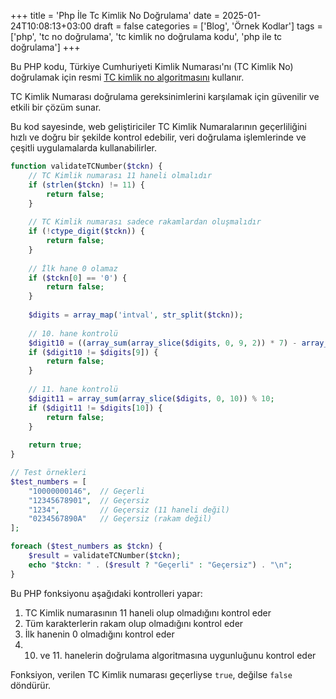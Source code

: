 +++
title = 'Php İle Tc Kimlik No Doğrulama'
date = 2025-01-24T10:08:13+03:00
draft = false
categories = ['Blog', 'Örnek Kodlar']
tags = ['php', 'tc no doğrulama', 'tc kimlik no doğrulama kodu', 'php ile tc doğrulama']
+++

Bu PHP kodu, Türkiye Cumhuriyeti Kimlik Numarası'nı (TC Kimlik No) doğrulamak için resmi [TC kimlik no algoritmasını](https://tc-no.com/tc-kimlik-numarasi-algoritmasi/) kullanır.

TC Kimlik Numarası doğrulama gereksinimlerini karşılamak için güvenilir ve etkili bir çözüm sunar.

Bu kod sayesinde, web geliştiriciler TC Kimlik Numaralarının geçerliliğini hızlı ve doğru bir şekilde kontrol edebilir, veri doğrulama işlemlerinde ve çeşitli uygulamalarda kullanabilirler.

```php {linenos=true}
function validateTCNumber($tckn) {
    // TC Kimlik numarası 11 haneli olmalıdır
    if (strlen($tckn) != 11) {
        return false;
    }
    
    // TC Kimlik numarası sadece rakamlardan oluşmalıdır
    if (!ctype_digit($tckn)) {
        return false;
    }
    
    // İlk hane 0 olamaz
    if ($tckn[0] == '0') {
        return false;
    }
    
    $digits = array_map('intval', str_split($tckn));
    
    // 10. hane kontrolü
    $digit10 = ((array_sum(array_slice($digits, 0, 9, 2)) * 7) - array_sum(array_slice($digits, 1, 8, 2))) % 10;
    if ($digit10 != $digits[9]) {
        return false;
    }
    
    // 11. hane kontrolü
    $digit11 = array_sum(array_slice($digits, 0, 10)) % 10;
    if ($digit11 != $digits[10]) {
        return false;
    }
    
    return true;
}

// Test örnekleri
$test_numbers = [
    "10000000146",  // Geçerli
    "12345678901",  // Geçersiz
    "1234",         // Geçersiz (11 haneli değil)
    "0234567890A"   // Geçersiz (rakam değil)
];

foreach ($test_numbers as $tckn) {
    $result = validateTCNumber($tckn);
    echo "$tckn: " . ($result ? "Geçerli" : "Geçersiz") . "\n";
}
```

Bu PHP fonksiyonu aşağıdaki kontrolleri yapar:

1. TC Kimlik numarasının 11 haneli olup olmadığını kontrol eder
2. Tüm karakterlerin rakam olup olmadığını kontrol eder
3. İlk hanenin 0 olmadığını kontrol eder
4. 10. ve 11. hanelerin doğrulama algoritmasına uygunluğunu kontrol eder

Fonksiyon, verilen TC Kimlik numarası geçerliyse `true`, değilse `false` döndürür. 